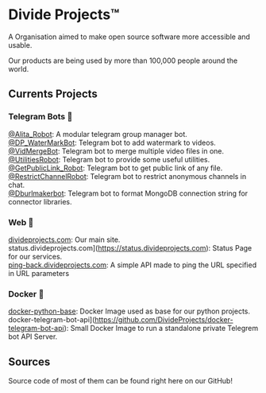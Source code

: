 # Divide Projects™️

A Organisation aimed to make open source software more accessible and usable.

Our products are being used by more than 100,000 people around the world.

## Currents Projects
### Telegram Bots :robot:
[@Alita_Robot](https://t.me/Alita_Robot): A modular telegram group manager bot.
<br>[@DP_WaterMarkBot](https://t.me/DP_WaterMarkBot): Telegram bot to add watermark to videos.
<br>[@VidMergeBot](https://t.me/VidMergeBot): Telegram bot to merge multiple video files in one.
<br>[@UtilitiesRobot](https://t.me/UtilitiesRobot): Telegram bot to provide some useful utilities.
<br>[@GetPublicLink_Robot](https://t.me/GetPublicLink_Robot): Telegram bot to get public link of any file.
<br>[@RestrictChannelRobot](https://t.me/RestrictChannelRobot): Telegram bot to restrict anonymous channels in chat.
<br>[@Dburlmakerbot](https://t.me/Dburlmakerbot): Telegram bot to format MongoDB connection string for connector libraries.

### Web :link:
[divideprojects.com](https://divideprojects.com): Our main site.
<br>status.divideprojects.com](https://status.divideprojects.com): Status Page for our services.
<br>[ping-back.divideprojects.com](https://ping-back.divideprojects.com): A simple API made to ping the URL specified in URL parameters

### Docker :whale:
[docker-python-base](https://github.com/DivideProjects/docker-python-base): Docker Image used as base for our python projects.
<br>docker-telegram-bot-api](https://github.com/DivideProjects/docker-telegram-bot-api): Small Docker Image to run a standalone private Telegrem bot API Server.

## Sources
Source code of most of them can be found right here on our GitHub!
